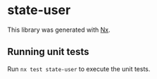 # state-user

This library was generated with [Nx](https://nx.dev).

## Running unit tests

Run `nx test state-user` to execute the unit tests.
